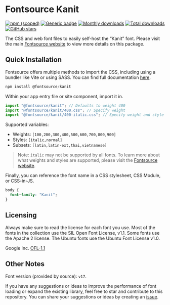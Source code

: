 # Fontsource Kanit

[![npm (scoped)](https://img.shields.io/npm/v/@fontsource/kanit?color=brightgreen)](https://www.npmjs.com/package/@fontsource/kanit) [![Generic badge](https://img.shields.io/badge/fontsource-passing-brightgreen)](https://github.com/fontsource/fontsource) [![Monthly downloads](https://badgen.net/npm/dm/@fontsource/kanit)](https://github.com/fontsource/fontsource) [![Total downloads](https://badgen.net/npm/dt/@fontsource/kanit)](https://github.com/fontsource/fontsource) [![GitHub stars](https://img.shields.io/github/stars/fontsource/fontsource.svg?style=social&label=Star)](https://github.com/fontsource/fontsource/stargazers)

The CSS and web font files to easily self-host the “Kanit” font. Please visit the main [Fontsource website](https://fontsource.org/fonts/kanit) to view more details on this package.

## Quick Installation

Fontsource offers multiple methods to import the CSS, including using a bundler like Vite or using SASS. You can find full documentation [here](https://fontsource.org/docs/getting-started/introduction).

```javascript
npm install @fontsource/kanit
```

Within your app entry file or site component, import it in.

```javascript
import "@fontsource/kanit"; // Defaults to weight 400
import "@fontsource/kanit/400.css"; // Specify weight
import "@fontsource/kanit/400-italic.css"; // Specify weight and style
```

Supported variables:
- Weights: `[100,200,300,400,500,600,700,800,900]`
- Styles: `[italic,normal]`
- Subsets: `[latin,latin-ext,thai,vietnamese]`

> Note: `italic` may not be supported by all fonts. To learn more about what weights and styles are supported, please visit the [Fontsource website](https://fontsource.org/fonts/kanit).

Finally, you can reference the font name in a CSS stylesheet, CSS Module, or CSS-in-JS.

```css
body {
  font-family: "Kanit";
}
```

## Licensing
Always make sure to read the license for each font you use. Most of the fonts in the collection use the SIL Open Font License, v1.1. Some fonts use the Apache 2 license. The Ubuntu fonts use the Ubuntu Font License v1.0.

Google Inc.
[OFL-1.1](http://scripts.sil.org/OFL)

## Other Notes
Font version (provided by source): `v17`.

If you have any suggestions or ideas to improve the performance of font loading or expand the existing library, feel free to star and contribute to this repository. You can share your suggestions or ideas by creating an [issue](https://github.com/fontsource/fontsource/issues).